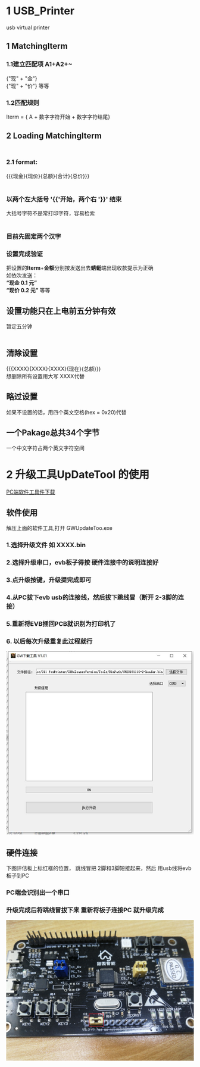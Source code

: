 # 1 USB_Printer
usb virtual printer <br>

## 1 MatchingIterm<br>

### 1.1建立匹配项 A1+A2+~  <br>
 {"现" + "金"}  <br>
 {"现" + "价"} 等等   <br>
		
### 1.2匹配规则  <br>
Iterm = { A + 数字字符开始 + 数字字符结尾}  <br>
	
	
## 2 Loading MatchingIterm  <br> <br>
 
###	 2.1 format: <br>
{{{现金}{现价}{总额}{合计}{总价}}}  <br> <br>
###	  以两个左大括号 '{{'开始，两个右 '}}'  结束      <br>
大括号字符不是常打印字符，容易检索  <br> <br>
###	  目前先固定两个汉字  <br>
###   设置完成验证 <br>
把设置的**Iterm**+**金额**分别按发送出去**蜻蜓**端出现收款提示为正确   <br>
如依次发送：  <br>
    **“现金 0.1 元”**   <br>
	**“现价 0.2 元”** 等等  <br>
	
## 设置功能只在上电前五分钟有效  <br> 
暂定五分钟 <br> <br>

##  清除设置 <br>
{{{XXXX}{XXXX}{XXXX}{现在}{总额}}}   <br>
    想删除所有设置用大写 XXXX代替  <br>
##  略过设置   <br>
   如果不设置的话，用四个英文空格(hex = 0x20)代替  <br>
##  一个Pakage总共34个字节   <br>
   一个中文字符占两个英文字符空间   <br>
#  2 升级工具UpDateTool 的使用   <br>
[PC端软件工具件下载](https://raw.githubusercontent.com/koing2010/GD_protocol/master/UpDateTool/BootToolrelease20191119-0.zip) <br>
##  软件使用  <br>
解压上面的软件工具,打开 GWUpdateToo.exe <br>
### 1.选择升级文件 如 XXXX.bin  <br>
### 2.选择升级串口，evb板子得按 **硬件连接**中的说明连接好 <br>
### 3.点升级按键，升级提完成即可  <br>
### 4.从PC拔下evb usb的连接线，然后拔下跳线冒（断开 2-3脚的连接）  <br>
### 5.重新将EVB插回PCB就识别为打印机了 <br>
### 6. 以后每次升级重复此过程就行  <br>
![](/UpDateTool/UpDateToolUI.jpg) <br>
##  硬件连接  <br>
下图评估板上标红框的位置， 跳线冒把 2脚和3脚短接起来，然后 用usb线将evb板子到PC  <br>
### PC端会识别出一个串口 <br>
### 升级完成后将跳线冒拔下来 重新将板子连接PC 就升级完成 <br>
![](/UpDateTool/EVB.jpg) <br>


	
